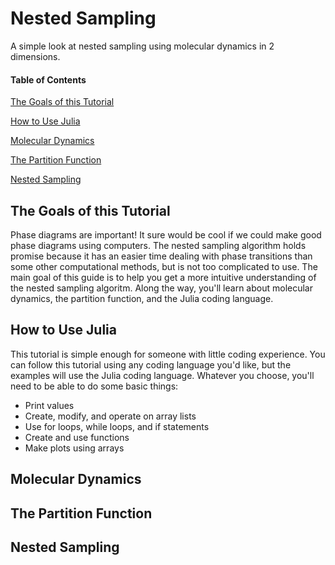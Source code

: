 # Nested Sampling

A simple look at nested sampling using molecular dynamics in 2 dimensions.


#### Table of Contents
[The Goals of this Tutorial](#the-goals-of-this-tutorial)

[How to Use Julia](#how-to-use-julia)

[Molecular Dynamics](#molecular-dynamics)

[The Partition Function](#the-partition-function)

[Nested Sampling](#nested-sampling)


## The Goals of this Tutorial

Phase diagrams are important! It sure would be cool if we could make good phase diagrams using computers.
The nested sampling algorithm holds promise because it has an easier time dealing with phase transitions than 
some other computational methods, but is not too complicated to use. The main goal of this guide is to help you 
get a more intuitive understanding of the nested sampling algoritm. Along the way, you'll learn about molecular
dynamics, the partition function, and the Julia coding language.

## How to Use Julia

This tutorial is simple enough for someone with little coding experience. You can follow this tutorial using any 
coding language you'd like, but the examples will use the Julia coding language. Whatever you choose, you'll need to be able to do
some basic things:
* Print values
* Create, modify, and operate on array lists
* Use for loops, while loops, and if statements 
* Create and use functions
* Make plots using arrays

## Molecular Dynamics

## The Partition Function

## Nested Sampling
